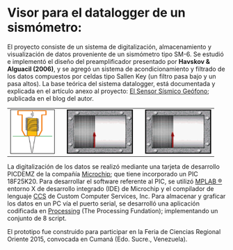 # Visor para el datalogger de un sismómetro:

El proyecto consiste de un sistema de digitalización, almacenamiento y visualización de datos proveniente de un sismómetro tipo SM-6. Se estudió e implementó el diseño del preamplificador presentado por **Havskov & Alguacil (2006)**, y se agregó un sistema de acondicionamiento y filtrado de los datos compuestos por celdas tipo Sallen Key (un filtro pasa bajo y un pasa altos). La base teórica del sistema datalogger, está documentada y explicada en el artículo anexo al proyecto: [El Sensor Sísmico Geófono](http://tecnologiacumanesa.blogspot.com/2015/05/el-sensor-sismico-geofono.html); publicada en el blog del autor.


<table class="default">
  <tr>
    <td><img src="data/interior_geofono.png" border="1" alt="Este es el ejemplo de un texto alternativo" width="100" height="100"></td>
     <td></td>
    <td><img src="data/sismografo.gif" border="1" alt="Este es el ejemplo de un texto alternativo" width="150" height="100"></td>
    <td></td>
    <td><img src="data/sismografo.gif" border="1" alt="Este es el ejemplo de un texto alternativo" width="150" height="100"></td>
  </tr>
</table>


La digitalización de los datos se realizó mediante una tarjeta de desarrollo PICDEMZ de la compañía [Microchip](https://www.microchip.com/); que tiene incorporado un PIC 18F25K20. Para desarrollar el software referente al PIC, se utilizó [MPLAB ®](https://www.microchip.com/en-us/development-tools-tools-and-software/mplab-x-ide) entorno X de desarrollo integrado (IDE) de Microchip y el compilador de lenguaje [CCS](http://www.ccsinfo.com/content.php?page=compilers) de Custom Computer Services, Inc. Para almacenar y graficar los datos en un PC vía el puerto serial, se desarrolló una aplicación codificada en [Processing](https://processing.org/) (The Processing Fundation); implementando un conjunto de 8 script. 

El prototipo fue construido para participar en la Feria de Ciencias Regional Oriente 2015, convocada en Cumaná (Edo. Sucre., Venezuela).
